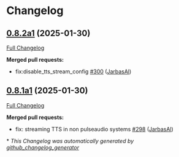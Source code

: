 # Changelog

## [0.8.2a1](https://github.com/OpenVoiceOS/ovos-plugin-manager/tree/0.8.2a1) (2025-01-30)

[Full Changelog](https://github.com/OpenVoiceOS/ovos-plugin-manager/compare/0.8.1a1...0.8.2a1)

**Merged pull requests:**

- fix:disable\_tts\_stream\_config [\#300](https://github.com/OpenVoiceOS/ovos-plugin-manager/pull/300) ([JarbasAl](https://github.com/JarbasAl))

## [0.8.1a1](https://github.com/OpenVoiceOS/ovos-plugin-manager/tree/0.8.1a1) (2025-01-30)

[Full Changelog](https://github.com/OpenVoiceOS/ovos-plugin-manager/compare/0.8.0...0.8.1a1)

**Merged pull requests:**

- fix: streaming TTS in non pulseaudio systems [\#298](https://github.com/OpenVoiceOS/ovos-plugin-manager/pull/298) ([JarbasAl](https://github.com/JarbasAl))



\* *This Changelog was automatically generated by [github_changelog_generator](https://github.com/github-changelog-generator/github-changelog-generator)*
